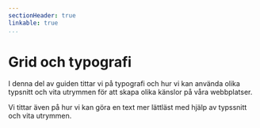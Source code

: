 ```yaml
---
sectionHeader: true
linkable: true
...
```

Grid och typografi
=======================

I denna del av guiden tittar vi på typografi och hur vi kan använda olika typsnitt och vita utrymmen för att skapa olika känslor på våra webbplatser.

Vi tittar även på hur vi kan göra en text mer lättläst med hjälp av typssnitt och vita utrymmen.
